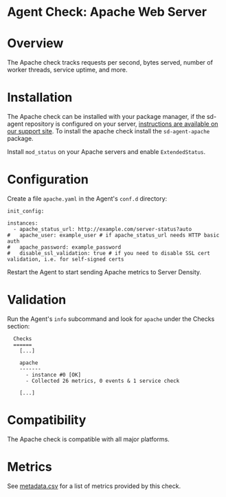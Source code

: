 # Agent Check: Apache Web Server

# Overview

The Apache check tracks requests per second, bytes served, number of worker threads, service uptime, and more.

# Installation

The Apache check can be installed with your package manager, if the sd-agent repository is configured on your server, [instructions are available on our support site](https://support.serverdensity.com/hc/en-us/search?query=apache). To install the apache check install the `sd-agent-apache` package.

Install `mod_status` on your Apache servers and enable `ExtendedStatus`.

# Configuration

Create a file `apache.yaml` in the Agent's `conf.d` directory:

```
init_config:

instances:
  - apache_status_url: http://example.com/server-status?auto
#   apache_user: example_user # if apache_status_url needs HTTP basic auth
#   apache_password: example_password
#   disable_ssl_validation: true # if you need to disable SSL cert validation, i.e. for self-signed certs
```

Restart the Agent to start sending Apache metrics to Server Density.

# Validation

Run the Agent's `info` subcommand and look for `apache` under the Checks section:

```
  Checks
  ======
    [...]

    apache
    -------
      - instance #0 [OK]
      - Collected 26 metrics, 0 events & 1 service check

    [...]
```

# Compatibility

The Apache check is compatible with all major platforms.

# Metrics

See [metadata.csv](metadata.csv) for a list of metrics provided by this check.


